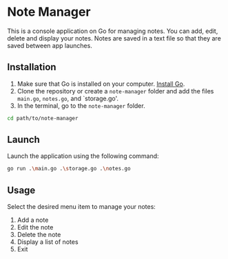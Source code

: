 # Note Manager

This is a console application on Go for managing notes. You can add, edit, delete and display your notes. Notes are saved in a text file so that they are saved between app launches.

## Installation

1. Make sure that Go is installed on your computer. [Install Go](https://golang.org/doc/install ).
2. Clone the repository or create a `note-manager` folder and add the files `main.go`, `notes.go`, and `storage.go'.
3. In the terminal, go to the `note-manager` folder.

```bash
cd path/to/note-manager
```
## Launch

Launch the application using the following command:

```bash
go run .\main.go .\storage.go .\notes.go
```
## Usage

Select the desired menu item to manage your notes:

1. Add a note
2. Edit the note
3. Delete the note
4. Display a list of notes
5. Exit
